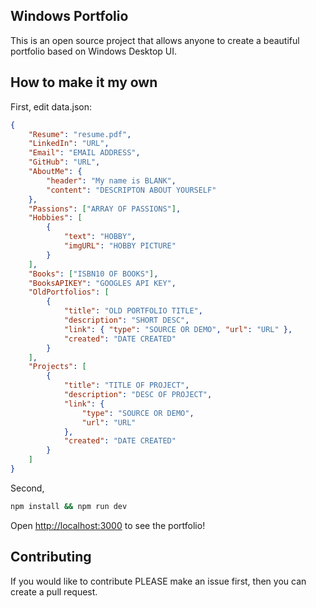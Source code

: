 ## Windows Portfolio

This is an open source project that allows anyone to create a beautiful portfolio based on Windows Desktop UI.

## How to make it my own

First, edit data.json:

```json
{
	"Resume": "resume.pdf",
	"LinkedIn": "URL",
	"Email": "EMAIL ADDRESS",
	"GitHub": "URL",
	"AboutMe": {
		"header": "My name is BLANK",
		"content": "DESCRIPTON ABOUT YOURSELF"
	},
	"Passions": ["ARRAY OF PASSIONS"],
	"Hobbies": [
		{
			"text": "HOBBY",
			"imgURL": "HOBBY PICTURE"
		}
	],
	"Books": ["ISBN10 OF BOOKS"],
	"BooksAPIKEY": "GOOGLES API KEY",
	"OldPortfolios": [
		{
			"title": "OLD PORTFOLIO TITLE",
			"description": "SHORT DESC",
			"link": { "type": "SOURCE OR DEMO", "url": "URL" },
			"created": "DATE CREATED"
		}
	],
	"Projects": [
		{
			"title": "TITLE OF PROJECT",
			"description": "DESC OF PROJECT",
			"link": {
				"type": "SOURCE OR DEMO",
				"url": "URL"
			},
			"created": "DATE CREATED"
		}
	]
}
```

Second,

```bash
npm install && npm run dev
```

Open [http://localhost:3000](http://localhost:3000) to see the portfolio!

## Contributing

If you would like to contribute PLEASE make an issue first, then you can create a pull request.
